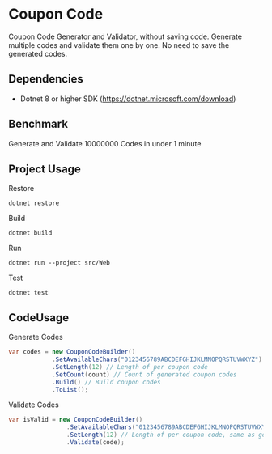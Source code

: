 # Coupon Code

Coupon Code Generator and Validator, without saving code. 
Generate multiple codes and validate them one by one. No need to save the generated codes.

## Dependencies
- Dotnet 8 or higher SDK (https://dotnet.microsoft.com/download)

## Benchmark
Generate and Validate 10000000 Codes in under 1 minute

## Project Usage
Restore
````shell
dotnet restore
`````

Build
````shell
dotnet build
````

Run
````shell
dotnet run --project src/Web
````

Test
````shell
dotnet test
````

## CodeUsage

Generate Codes

````csharp
var codes = new CouponCodeBuilder()
            .SetAvailableChars("0123456789ABCDEFGHIJKLMNOPQRSTUVWXYZ") // Available characters for coupon code
            .SetLength(12) // Length of per coupon code
            .SetCount(count) // Count of generated coupon codes
            .Build() // Build coupon codes
            .ToList();
````

Validate Codes

````csharp
var isValid = new CouponCodeBuilder()
                .SetAvailableChars("0123456789ABCDEFGHIJKLMNOPQRSTUVWXYZ") // Available characters for coupon code, same as generated codes
                .SetLength(12) // Length of per coupon code, same as generated codes
                .Validate(code);
````
